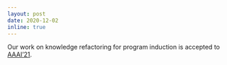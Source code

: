 ```yaml
---
layout: post
date: 2020-12-02
inline: true
---
```


Our work on knowledge refactoring for program induction is accepted to [AAAI’21](https://aaai.org/Conferences/AAAI-21/).

